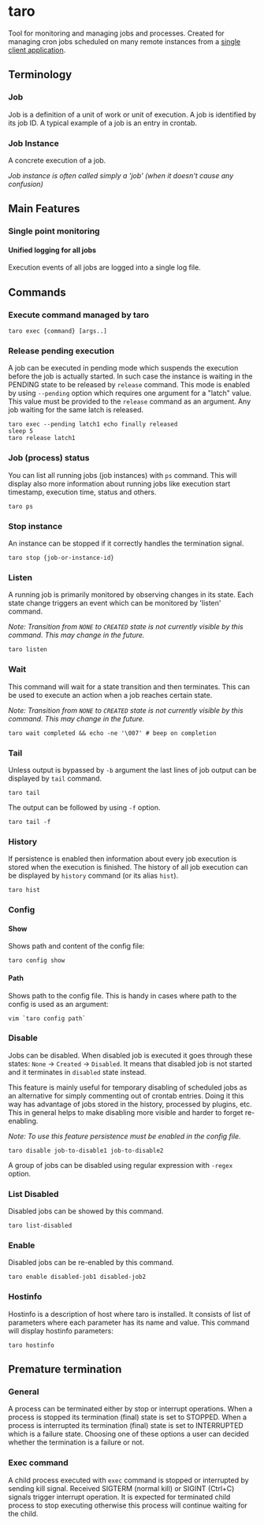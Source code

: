 # taro
Tool for monitoring and managing jobs and processes.
Created for managing cron jobs scheduled on many remote instances from a [single client application](https://github.com/taro-suite/taroc).

## Terminology
### Job
Job is a definition of a unit of work or unit of execution. A job is identified by its job ID.
A typical example of a job is an entry in crontab.

### Job Instance
A concrete execution of a job.

*Job instance is often called simply a 'job' (when it doesn't cause any confusion)*

## Main Features
### Single point monitoring
#### Unified logging for all jobs
Execution events of all jobs are logged into a single log file.


## Commands
### Execute command managed by taro
```commandline
taro exec {command} [args..]
```

### Release pending execution
A job can be executed in pending mode which suspends the execution before the job is actually started.
In such case the instance is waiting in the PENDING state to be released by `release` command.
This mode is enabled by using `--pending` option which requires one argument for a "latch" value.
This value must be provided to the `release` command as an argument. Any job waiting for the same latch is released.
```commandline
taro exec --pending latch1 echo finally released
sleep 5
taro release latch1
```

### Job (process) status
You can list all running jobs (job instances) with `ps` command. This will display also more information about running jobs
like execution start timestamp, execution time, status and others.
```commandline
taro ps
```

### Stop instance
An instance can be stopped if it correctly handles the termination signal.
```commandline
taro stop {job-or-instance-id}
```

### Listen
A running job is primarily monitored by observing changes in its state. Each state change triggers an event which can be monitored
by 'listen' command.

*Note: Transition from `NONE` to `CREATED` state is not currently visible by this command. This may change in the future.*
```commandline
taro listen
```

### Wait
This command will wait for a state transition and then terminates. This can be used to execute an action when a job reaches certain state. 

*Note: Transition from `NONE` to `CREATED` state is not currently visible by this command. This may change in the future.*
```commandline
taro wait completed && echo -ne '\007' # beep on completion
```

### Tail
Unless output is bypassed by `-b` argument the last lines of job output can be displayed by `tail` command.
```commandline
taro tail
``` 
The output can be followed by using `-f` option.
```commandline
taro tail -f
```

### History
If persistence is enabled then information about every job execution is stored when the execution is finished.
The history of all job execution can be displayed by `history` command (or its alias `hist`).
```commandline
taro hist
```

### Config
#### Show
Shows path and content of the config file:
```commandline
taro config show
```

#### Path
Shows path to the config file. This is handy in cases where path to the config is used as an argument:
```commandline
vim `taro config path`
```

### Disable
Jobs can be disabled. When disabled job is executed it goes through these states: `None` -> `Created` -> `Disabled`.
It means that disabled job is not started and it terminates in `disabled` state instead.

This feature is mainly useful for temporary disabling of scheduled jobs as an alternative for simply commenting out of crontab entries.
Doing it this way has advantage of jobs stored in the history, processed by plugins, etc.
This in general helps to make disabling more visible and harder to forget re-enabling.

*Note: To use this feature persistence must be enabled in the config file.*
```commandline
taro disable job-to-disable1 job-to-disable2
```
A group of jobs can be disabled using regular expression with `-regex` option.

### List Disabled
Disabled jobs can be showed by this command.
```commandline
taro list-disabled
```

### Enable
Disabled jobs can be re-enabled by this command.
```commandline
taro enable disabled-job1 disabled-job2
```

### Hostinfo
Hostinfo is a description of host where taro is installed. It consists of list of parameters where each parameter has its name and value.
This command will display hostinfo parameters:
```commandline
taro hostinfo
```

## Premature termination
### General
A process can be terminated either by stop or interrupt operations.
When a process is stopped its termination (final) state is set to STOPPED.
When a process is interrupted its termination (final) state is set to INTERRUPTED which is a failure state.
Choosing one of these options a user can decided whether the termination is a failure or not.

### Exec command
A child process executed with `exec` command is stopped or interrupted by sending kill signal.
Received SIGTERM (normal kill) or SIGINT (Ctrl+C) signals trigger interrupt operation.
It is expected for terminated child process to stop executing otherwise this process will continue waiting for the child.

